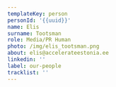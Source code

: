 ```yaml
---
templateKey: person
personId: '{{uuid}}'
name: Elis
surname: Tootsman
role: Media/PR Human
photo: /img/elis_tootsman.png
about: elis@accelerateestonia.ee
linkedin: ''
label: our-people
tracklist: ''
---
```

